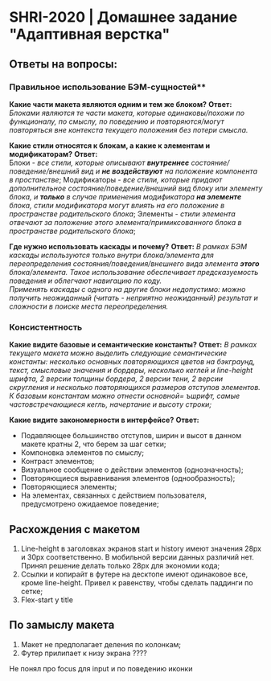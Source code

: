 # SHRI-2020 | Домашнее задание "Адаптивная верстка"

## Ответы на вопросы: 
### Правильное использование БЭМ-сущностей**
**Какие части макета являются одним и тем же блоком?**
**Ответ:** 
*Блоками являются те части макета, которые одинаковы/похожи по функционалу, по смыслу, по поведению и повторяются/могут повторяться вне контекста текущего положения без потери смысла.*

**Какие стили относятся к блокам, а какие к элементам и модификаторам?**
**Ответ:**  
Блоки - *все стили, которые описывают **внутреннее** состояние/поведение/внешний вид и **не воздействуют** на положение компонента в простанстве*;
Модификаторы - *все стили, которые придают дополнительное состояние/поведение/внешний вид блоку или элементу блока, и **только** в случае применения модификатора **на элементе** блока, стили модификатора могут влиять на его положение в пространстве родительского блока*;
Элементы - *стили элемента отвечают за положение этого элемента/примиксованного блока в пространстве родительского блока*;

**Где нужно использовать каскады и почему?**
**Ответ:** 
*В рамках БЭМ каскады используются только внутри блока/элемента для переопределения состояния/поведения/внешнего вида элемента **этого** блока/элемента. Такое использование обеспечивает предсказуемость поведения и облегчают навигацию по коду.  
Применять каскады с одного на другие блоки недопустимо: можно получить неожиданный (читать - неприятно неожиданный) результат и сложности в поиске места переопределения.*

### Консистентность
**Какие видите базовые и семантические константы?**
**Ответ:** 
*В рамках текущего макета можно выделить следующие семантические константы: несколько основных повторяющихся цветов на бэкграунд, текст, смысловые значения и бордеры, несколько кеглей и line-height шрифта, 2 версии толщины бордера, 2 версии тени, 2 версии скругления и несколько повторяющихся размеров отступов элементов.
К базовым константам можно отнести основной=
ъшрифт, самые частовстречающиеся кегль, начертание и высоту строки;*

**Какие видите закономерности в интерфейсе?**
**Ответ:**
* Подавляющее большинство отступов, ширин и высот в данном макете кратны 2, что берем за шаг сетки;
* Компоновка элементов по смыслу;
* Контраст элементов;
* Визуальное сообщение о действии элементов (однозначность);
* Повторяющиеся выравнивания элементов (однообразность);
* Повторяющиеся элементы;
* На элементах, связанных с действием пользователя, предусмотрено ожидаемое поведение;

### 




## Расхождения с макетом
1. Line-height в заголовках экранов start и history имеют значения 28px и 30px соответственно. В мобильной версии данных различий нет. Принял решение делать только 28px для экономии кода;
2. Ссылки и копирайт в футере на десктопе имеют одинаковое все, кроме line-height. Привел к равенству, чтобы сделать паддинги по сетке;
3. Flex-start у title

## По замыслу макета
1. Макет не предполагает деления по колонкам;
2. Футер прилипает к низу экрана ????

Не понял про focus для input и по поведению иконки